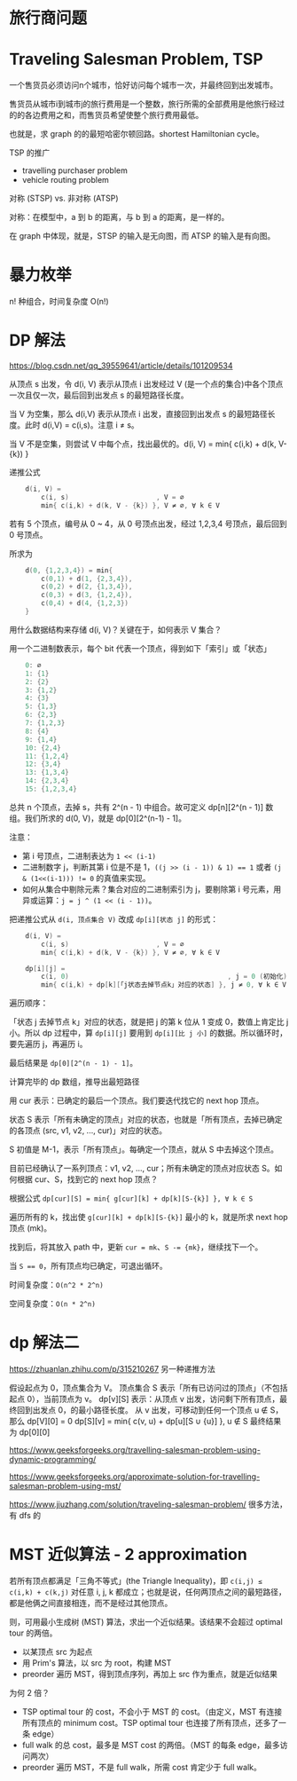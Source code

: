 # 旅行商问题
# Traveling Salesman Problem, TSP

一个售货员必须访问n个城市，恰好访问每个城市一次，并最终回到出发城市。

售货员从城市i到城市j的旅行费用是一个整数，旅行所需的全部费用是他旅行经过的的各边费用之和，而售货员希望使整个旅行费用最低。

也就是，求 graph 的的最短哈密尔顿回路。shortest Hamiltonian cycle。

TSP 的推广
- travelling purchaser problem
- vehicle routing problem 

对称 (STSP) vs. 非对称 (ATSP)

对称：在模型中，a 到 b 的距离，与 b 到 a 的距离，是一样的。

在 graph 中体现，就是，STSP 的输入是无向图，而 ATSP 的输入是有向图。

# 暴力枚举

n! 种组合，时间复杂度 O(n!)

# DP 解法

https://blog.csdn.net/qq_39559641/article/details/101209534

从顶点 s 出发，令 d(i, V) 表示从顶点 i 出发经过 V (是一个点的集合)中各个顶点一次且仅一次，最后回到出发点 s 的最短路径长度。

当 V 为空集，那么 d(i,V) 表示从顶点 i 出发，直接回到出发点 s 的最短路径长度。此时 d(i,V) = c(i,s)。注意 i ≠ s。

当 V 不是空集，则尝试 V 中每个点，找出最优的。d(i, V) = min{ c(i,k) + d(k, V-{k}) }

递推公式

```cpp
    d(i, V) =
        c(i, s)                      , V = ∅
        min{ c(i,k) + d(k, V - {k}) }, V ≠ ∅, ∀ k ∈ V
```

若有 5 个顶点，编号从 0 ~ 4，从 0 号顶点出发，经过 1,2,3,4 号顶点，最后回到 0 号顶点。

所求为
```cpp
    d(0, {1,2,3,4}) = min{
        c(0,1) + d(1, {2,3,4}),
        c(0,2) + d(2, {1,3,4}),
        c(0,3) + d(3, {1,2,4}),
        c(0,4) + d(4, {1,2,3})
    }
```

用什么数据结构来存储 d(i, V)？关键在于，如何表示 V 集合？

用一个二进制数表示，每个 bit 代表一个顶点，得到如下「索引」或「状态」
```cpp
    0: ∅
    1: {1}
    2: {2}
    3: {1,2}
    4: {3}
    5: {1,3}
    6: {2,3}
    7: {1,2,3}
    8: {4}
    9: {1,4}
    10: {2,4}
    11: {1,2,4}
    12: {3,4}
    13: {1,3,4}
    14: {2,3,4}
    15: {1,2,3,4}
```

总共 n 个顶点，去掉 s，共有 2^(n - 1) 中组合。故可定义 dp[n][2^(n - 1)] 数组。我们所求的 d(0, V)，就是 dp[0][2^(n-1) - 1]。

注意：
- 第 i 号顶点，二进制表达为 `1 << (i-1)`
- 二进制数字 j，判断其第 i 位是不是 1，`((j >> (i - 1)) & 1) == 1` 或者 `(j & (1<<(i-1))) != 0` 的真值来实现。
- 如何从集合中剔除元素？集合对应的二进制索引为 j，要剔除第 i 号元素，用异或运算：`j = j ^ (1 << (i - 1))`。

把递推公式从 `d(i, 顶点集合 V)` 改成 `dp[i][状态 j]` 的形式：
```cpp
    d(i, V) =
        c(i, s)                      , V = ∅
        min{ c(i,k) + d(k, V - {k}) }, V ≠ ∅, ∀ k ∈ V

    dp[i][j] = 
        c(i, 0)                                        , j = 0 (初始化)
        min{ c(i,k) + dp[k][「j状态去掉节点k」对应的状态] }, j ≠ 0, ∀ k ∈ V
```

遍历顺序：

「状态 j 去掉节点 k」对应的状态，就是把 j 的第 k 位从 1 变成 0，数值上肯定比 j 小。所以 dp 过程中，算 `dp[i][j]` 要用到 `dp[i][比 j 小]` 的数据。所以循环时，要先遍历 j，再遍历 i。

最后结果是 `dp[0][2^(n - 1) - 1]`。

计算完毕的 dp 数组，推导出最短路径

用 cur 表示：已确定的最后一个顶点。我们要迭代找它的 next hop 顶点。

状态 S 表示「所有未确定的顶点」对应的状态，也就是「所有顶点，去掉已确定的各顶点 (src, v1, v2, ..., cur)」对应的状态。

S 初值是 M-1，表示「所有顶点」。每确定一个顶点，就从 S 中去掉这个顶点。

目前已经确认了一系列顶点：v1, v2, ..., cur；所有未确定的顶点对应状态 S。如何根据 cur、S，找到它的 next hop 顶点？

根据公式 `dp[cur][S] = min{ g[cur][k] + dp[k][S-{k}] }, ∀ k ∈ S`

遍历所有的 k，找出使 `g[cur][k] + dp[k][S-{k}]` 最小的 k，就是所求 next hop 顶点 (mk)。

找到后，将其放入 path 中，更新 `cur = mk`、`S -= {mk}`，继续找下一个。

当 `S == 0`，所有顶点均已确定，可退出循环。

时间复杂度：`O(n^2 * 2^n)`

空间复杂度：`O(n * 2^n)`

# dp 解法二

https://zhuanlan.zhihu.com/p/315210267 另一种递推方法

假设起点为 0，顶点集合为 V。
顶点集合 S 表示「所有已访问过的顶点」（不包括起点 0），当前顶点为 v。
dp[v][S] 表示：从顶点 v 出发，访问剩下所有顶点，最终回到出发点 0，的最小路径长度。
从 v 出发，可移动到任何一个顶点 u ∉ S，那么
dp[V][0] = 0
dp[S][v] = min{ c(v, u) + dp[u][S ∪ {u}] }, u ∉ S
最终结果为 dp[0][0]

https://www.geeksforgeeks.org/travelling-salesman-problem-using-dynamic-programming/

https://www.geeksforgeeks.org/approximate-solution-for-travelling-salesman-problem-using-mst/

https://www.jiuzhang.com/solution/traveling-salesman-problem/ 很多方法，有 dfs 的

# MST 近似算法 - 2 approximation

若所有顶点都满足「三角不等式」(the Triangle Inequality)，即 `c(i,j) ≤ c(i,k) + c(k,j)` 对任意 i, j, k 都成立；也就是说，任何两顶点之间的最短路径，都是他俩之间直接相连，而不是经过其他顶点。

则，可用最小生成树 (MST) 算法，求出一个近似结果。该结果不会超过 optimal tour 的两倍。

- 以某顶点 src 为起点
- 用 Prim's 算法，以 src 为 root，构建 MST
- preorder 遍历 MST，得到顶点序列，再加上 src 作为重点，就是近似结果

为何 2 倍？
- TSP optimal tour 的 cost，不会小于 MST 的 cost。（由定义，MST 有连接所有顶点的 minimum cost。TSP optimal tour 也连接了所有顶点，还多了一条 edge）
- full walk 的总 cost，最多是 MST cost 的两倍。（MST 的每条 edge，最多访问两次）
- preorder 遍历 MST，不是 full walk，所需 cost 肯定少于 full walk。

